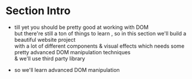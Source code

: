 # Section Intro

- till yet you should be pretty good at working with DOM <br>
    but there're still a ton of things to learn , so in this section we'll build a beautiful website project <br>
    with a lot of different components & visual effects which needs some pretty advanced DOM manipulation techniques <br>
    & we'll use third party library

- so we'll learn advanced DOM manipulation
